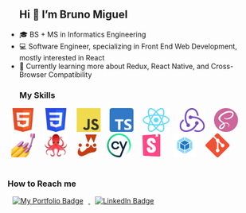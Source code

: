 <!--- ### Hi 👋 I’m Bruno Miguel --->
<!--- Workaround to get h2 with good vertical spacing without an ugly bottom border --->
<div id="user-content-toc">
  <ul>
    <summary><h2>Hi 👋 I’m Bruno Miguel</h2></summary>
  </ul>
</div>

- 🎓 BS + MS in Informatics Engineering
- 💻 Software Engineer, specializing in Front End Web Development, mostly interested in React
- 🌱 Currently learning more about Redux, React Native, and Cross-Browser Compatibility
<!--- - 👀 I’m looking for a position as a Front End Developer --->
<!--- - ✉️ You can reach me at  --->

<!-- ### My Skills --->
<!--- Workaround to get h3 with good vertical spacing --->
<div id="user-content-toc">
  <ul>
    <summary><h3>My Skills</h3></summary>
  </ul>
</div>


<div>
	<a href="#"><img title="HTML" alt="HTML" src="https://raw.githubusercontent.com/BMiguelDev/BMiguelDev/master/assets/images/html_logo.png" height="48" hspace="7px"/></a>
  <a href="#"><img title="CSS" alt="CSS" src="https://raw.githubusercontent.com/BMiguelDev/BMiguelDev/master/assets/images/css_logo.png" height="48" hspace="7px"/></a>
  <a href="#"><img title="Javascript" alt="Javascript" src="https://raw.githubusercontent.com/BMiguelDev/BMiguelDev/master/assets/images/javascript_logo.png" height="48" hspace="7px"/></a>
  <a href="#"><img title="Typescript" alt="Typescript" src="https://raw.githubusercontent.com/BMiguelDev/BMiguelDev/master/assets/images/typescript_logo.png" height="48" hspace="7px"/></a>
  <a href="#"><img title="React" alt="React" src="https://raw.githubusercontent.com/BMiguelDev/BMiguelDev/master/assets/images/react_logo.svg.png" height="48" hspace="7px"/></a>
  <a href="#"><img title="Redux" alt="Redux" src="https://raw.githubusercontent.com/BMiguelDev/BMiguelDev/master/assets/images/redux_toolkit.png" height="48" hspace="7px"/></a>
  <a href="#"><img title="Sass" alt="Sass" src="https://raw.githubusercontent.com/BMiguelDev/BMiguelDev/master/assets/images/sass_logo.png" height="48" hspace="7px"/></a>
  <a href="#"><img title="Styled Components" alt="Styled Components" src="https://raw.githubusercontent.com/BMiguelDev/BMiguelDev/master/assets/images/styled_components_logo.png" height="48" hspace="7px"/></a>
  <a href="#"><img title="React Testing Library" alt="React Testing Library" src="https://raw.githubusercontent.com/BMiguelDev/BMiguelDev/master/assets/images/react_testing_library_logo.png" height="48" hspace="7px"/></a>
  <a href="#"><img title="Jest" alt="Jest" src="https://raw.githubusercontent.com/BMiguelDev/BMiguelDev/master/assets/images/jest_logo.png" height="48" hspace="7px"/></a>
  <a href="#"><img title="Cypress" alt="Cypress" src="https://raw.githubusercontent.com/BMiguelDev/BMiguelDev/master/assets/images/cypress_logo1.png" height="48" hspace="7px"/></a>
  <a href="#"><img title="Storybook" alt="Storybook" src="https://raw.githubusercontent.com/BMiguelDev/BMiguelDev/master/assets/images/storybook_logo.png" height="48" hspace="7px"/></a>
  <a href="#"><img title="Webpack" alt="Webpack" src="https://raw.githubusercontent.com/BMiguelDev/BMiguelDev/master/assets/images/webpack_logo.png" height="48" hspace="7px"/></a>
  <a href="#"><img title="Git" alt="Git" src="https://raw.githubusercontent.com/BMiguelDev/BMiguelDev/master/assets/images/git_logo.svg.png" height="48" hspace="7px"/></a>	
</div>

<br/>

### How to Reach me

<div>
  <a target="_blank" href="https://www.google.com">
    <img src="https://img.shields.io/badge/-My%20Website-bd1717?style=for-the-badge&logoColor=white" alt="My Portfolio Badge" hspace="10px" width="120px" height="30px"/>
  </a>
  <a target="_blank" href="https://www.linkedin.com/in/miguel--bruno/">
    <img src="https://img.shields.io/badge/-LinkedIn-0077B5?style=for-the-badge&logo=Linkedin&logoColor=white" alt="LinkedIn Badge" hspace="10px" width="120px" height="30px"/>
  </a>
</div>
